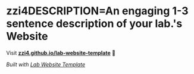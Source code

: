 
# zzi4DESCRIPTION=An engaging 1-3 sentence description of your lab.'s Website

Visit **[zzi4.github.io/lab-website-template](https://zzi4.github.io/lab-website-template)** 🚀

_Built with [Lab Website Template](https://greene-lab.gitbook.io/lab-website-template-docs)_
